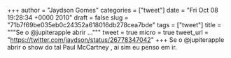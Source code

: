 
+++
author = "Jaydson Gomes"
categories = ["tweet"]
date = "Fri Oct 08 19:28:34 +0000 2010"
draft = false
slug = "71b7f69be035eb0c24352a618016db278cea7bde"
tags = ["tweet"]
title = """Se o @jupiterapple abrir ..."""
tweet = true
micro = true
tweet_url = "https://twitter.com/jaydson/status/26778347042"
+++
Se o @jupiterapple abrir o show do tal Paul McCartney , ai sim eu penso em ir.
